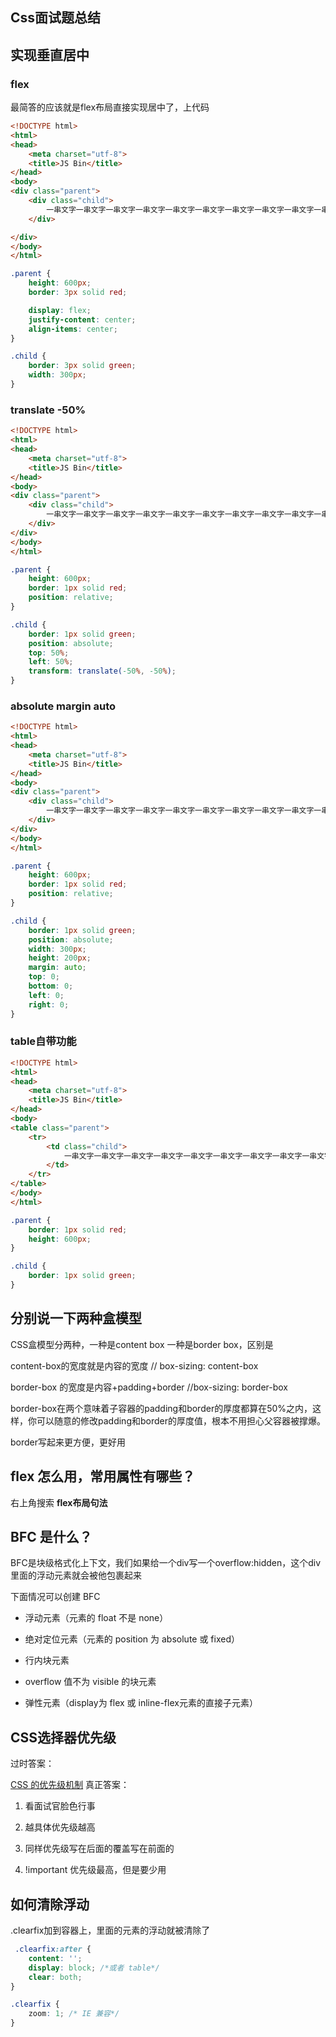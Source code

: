 ## Css面试题总结

## 实现垂直居中

### flex

最简答的应该就是flex布局直接实现居中了，上代码

```html
<!DOCTYPE html>
<html>
<head>
    <meta charset="utf-8">
    <title>JS Bin</title>
</head>
<body>
<div class="parent">
    <div class="child">
        一串文字一串文字一串文字一串文字一串文字一串文字一串文字一串文字一串文字一串文字
    </div>

</div>
</body>
</html>
```

```css
.parent {
    height: 600px;
    border: 3px solid red;

    display: flex;
    justify-content: center;
    align-items: center;
}

.child {
    border: 3px solid green;
    width: 300px;
}
```

### translate -50%

```html
<!DOCTYPE html>
<html>
<head>
    <meta charset="utf-8">
    <title>JS Bin</title>
</head>
<body>
<div class="parent">
    <div class="child">
        一串文字一串文字一串文字一串文字一串文字一串文字一串文字一串文字一串文字一串文字
    </div>
</div>
</body>
</html>
```

```css
.parent {
    height: 600px;
    border: 1px solid red;
    position: relative;
}

.child {
    border: 1px solid green;
    position: absolute;
    top: 50%;
    left: 50%;
    transform: translate(-50%, -50%);
}
```

### absolute margin auto

```html
<!DOCTYPE html>
<html>
<head>
    <meta charset="utf-8">
    <title>JS Bin</title>
</head>
<body>
<div class="parent">
    <div class="child">
        一串文字一串文字一串文字一串文字一串文字一串文字一串文字一串文字一串文字一串文字
    </div>
</div>
</body>
</html>
```

```css
.parent {
    height: 600px;
    border: 1px solid red;
    position: relative;
}

.child {
    border: 1px solid green;
    position: absolute;
    width: 300px;
    height: 200px;
    margin: auto;
    top: 0;
    bottom: 0;
    left: 0;
    right: 0;
}
```

### table自带功能

```html
<!DOCTYPE html>
<html>
<head>
    <meta charset="utf-8">
    <title>JS Bin</title>
</head>
<body>
<table class="parent">
    <tr>
        <td class="child">
            一串文字一串文字一串文字一串文字一串文字一串文字一串文字一串文字一串文字一串文字一串文字一串文字一串文字一串文字一串文字一串文字一串文字一串文字一串文字一串文字一串文字一串文字一串文字一串文字一串文字一串文字一串文字一串文字一串文字一串文字一串文字一串文字一串文字一串文字一串文字一串文字一串文字一串文字一串文字一串文字一串文字一串文字一串文字一串文字一串文字一串文字一串文字一串文字一串文字一串文字一串文字一串文字一串文字一串文字一串文字一串文字一串文字一串文字一串文字一串文字一串文字一串文字一串文字一串文字一串文字一串文字一串文字一串文字一串文字一串文字
        </td>
    </tr>
</table>
</body>
</html>
```

```css
.parent {
    border: 1px solid red;
    height: 600px;
}

.child {
    border: 1px solid green;
}
```

## 分别说一下两种盒模型

CSS盒模型分两种，一种是content box 一种是border box，区别是

content-box的宽度就是内容的宽度 // box-sizing: content-box

border-box 的宽度是内容+padding+border //box-sizing: border-box

border-box在两个意味着子容器的padding和border的厚度都算在50%之内，这样，你可以随意的修改padding和border的厚度值，根本不用担心父容器被撑爆。

border写起来更方便，更好用

## flex 怎么用，常用属性有哪些？

右上角搜索 **flex布局句法**

## BFC 是什么？

BFC是块级格式化上下文，我们如果给一个div写一个overflow:hidden，这个div里面的浮动元素就会被他包裹起来

下面情况可以创建 BFC

- 浮动元素（元素的 float 不是 none）

- 绝对定位元素（元素的 position 为 absolute 或 fixed）

- 行内块元素

- overflow 值不为 visible 的块元素

- 弹性元素（display为 flex 或 inline-flex元素的直接子元素）

## CSS选择器优先级

过时答案：

[CSS 的优先级机制](https://www.cnblogs.com/xugang/archive/2010/09/24/1833760.html)
真正答案：

1. 看面试官脸色行事

2. 越具体优先级越高

3. 同样优先级写在后面的覆盖写在前面的

4. !important 优先级最高，但是要少用

## 如何清除浮动

.clearfix加到容器上，里面的元素的浮动就被清除了

```css
 .clearfix:after {
    content: '';
    display: block; /*或者 table*/
    clear: both;
}

.clearfix {
    zoom: 1; /* IE 兼容*/
}
```